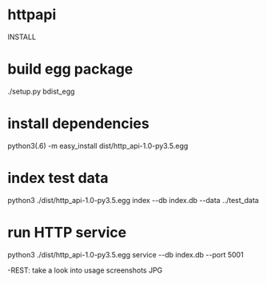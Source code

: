 # httpapi

INSTALL
# build egg package
./setup.py bdist_egg
# install dependencies
python3(.6) -m easy_install dist/http_api-1.0-py3.5.egg
# index test data
python3 ./dist/http_api-1.0-py3.5.egg index --db index.db --data ../test_data
# run HTTP service
python3 ./dist/http_api-1.0-py3.5.egg service --db index.db --port 5001

-REST:
take a look into usage screenshots JPG
